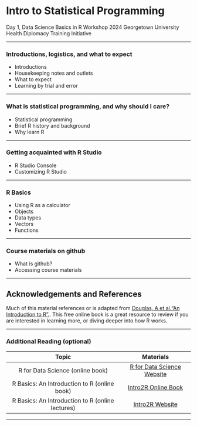 Intro to Statistical Programming
================
Day 1, Data Science Basics in R Workshop
2024 Georgetown University Health Diplomacy Training Initiative

------------------------------------------------------------------------

### Introductions, logistics, and what to expect

-   Introductions
-   Housekeeping notes and outlets
-   What to expect
-   Learning by trial and error

------------------------------------------------------------------------

### What is statistical programming, and why should I care?

-   Statistical programming
-   Brief R history and background
-   Why learn R

------------------------------------------------------------------------

### Getting acquainted with R Studio

-   R Studio Console
-   Customizing R Studio

------------------------------------------------------------------------

### R Basics

-   Using R as a calculator
-   Objects
-   Data types
-   Vectors
-   Functions

------------------------------------------------------------------------

### Course materials on github

-   What is github?
-   Accessing course materials

------------------------------------------------------------------------

## Acknowledgements and References

Much of this material references or is adapted from [Douglas, A et
al.“An Introduction to R”.](https://intro2r.com/). This free online
book is a great resource to review if you are interested in learning
more, or diving deeper into how R works. 

---

### Additional Reading (optional)


|  Topic                                    |     Materials 
|:--------------------------------------------:     |:-------------------------------------------------------------------------------------:|
| R for Data Science (online book)                  | [R for Data Science Website](https://r4ds.had.co.nz/)                                 | 
| R Basics: An Introduction to R (online book)      | [Intro2R Online Book](https://intro2r.com/)                                           |   
| R Basics: An Introduction to R (online lectures)  | [Intro2R Website](https://alexd106.github.io/intro2R/lectures.html)                   | 
 ---

